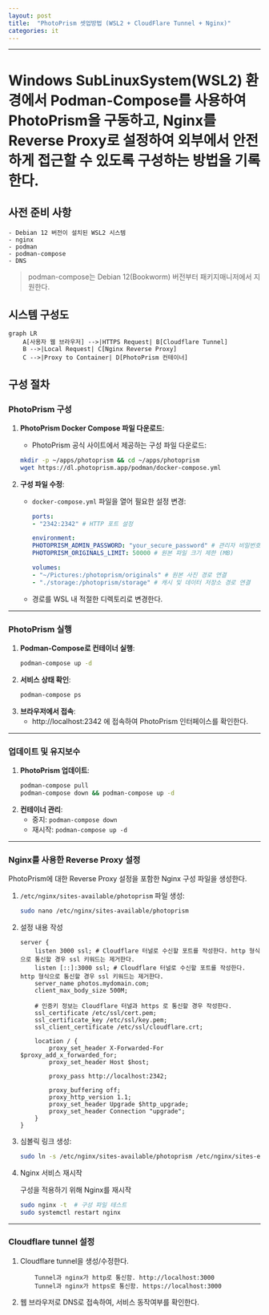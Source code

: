 ```yaml
---
layout: post
title:  "PhotoPrism 셋업방법 (WSL2 + CloudFlare Tunnel + Nginx)"
categories: it
---
```


---

# **Windows SubLinuxSystem(WSL2) 환경에서 Podman-Compose를 사용하여 PhotoPrism을 구동하고, Nginx를 Reverse Proxy로 설정하여 외부에서 안전하게 접근할 수 있도록 구성하는 방법을 기록한다.**

## **사전 준비 사항**
    - Debian 12 버전이 설치된 WSL2 시스템
    - nginx
    - podman
    - podman-compose
    - DNS

> podman-compose는 Debian 12(Bookworm) 버전부터 패키지매니저에서 지원한다.

## **시스템 구성도**

```mermaid!
graph LR
    A[사용자 웹 브라우저] -->|HTTPS Request| B[Cloudflare Tunnel]
    B -->|Local Request| C[Nginx Reverse Proxy]
    C -->|Proxy to Container| D[PhotoPrism 컨테이너]
```

## **구성 절차**

### **PhotoPrism 구성**

1. **PhotoPrism Docker Compose 파일 다운로드**:
    - PhotoPrism 공식 사이트에서 제공하는 구성 파일 다운로드:

    ```bash
    mkdir -p ~/apps/photoprism && cd ~/apps/photoprism
    wget https://dl.photoprism.app/podman/docker-compose.yml
    ```

2. **구성 파일 수정**:
    - `docker-compose.yml` 파일을 열어 필요한 설정 변경:

        ```yaml
        ports:
        - "2342:2342" # HTTP 포트 설정

        environment:
        PHOTOPRISM_ADMIN_PASSWORD: "your_secure_password" # 관리자 비밀번호 설정
        PHOTOPRISM_ORIGINALS_LIMIT: 50000 # 원본 파일 크기 제한 (MB)

        volumes:
        - "~/Pictures:/photoprism/originals" # 원본 사진 경로 연결
        - "./storage:/photoprism/storage" # 캐시 및 데이터 저장소 경로 연결
        ```
    - 경로를 WSL 내 적절한 디렉토리로 변경한다.

---

### **PhotoPrism 실행**

1. **Podman-Compose로 컨테이너 실행**:
    ```bash
    podman-compose up -d
    ```
2. **서비스 상태 확인**:
    ```bash
    podman-compose ps
    ```
3. **브라우저에서 접속**:
    - http://localhost:2342 에 접속하여 PhotoPrism 인터페이스를 확인한다.

---

### **업데이트 및 유지보수**

1. **PhotoPrism 업데이트**:
    ```bash
    podman-compose pull
    podman-compose down && podman-compose up -d
    ```
2. **컨테이너 관리**:
    - 중지: `podman-compose down`
    - 재시작: `podman-compose up -d`

---

### **Nginx를 사용한 Reverse Proxy 설정**


PhotoPrism에 대한 Reverse Proxy 설정을 포함한 Nginx 구성 파일을 생성한다.

1. `/etc/nginx/sites-available/photoprism` 파일 생성:

    ```bash
    sudo nano /etc/nginx/sites-available/photoprism
    ```

2. 설정 내용 작성

    ```nginx
    server {
        listen 3000 ssl; # Cloudflare 터널로 수신할 포트를 작성한다. http 형식으로 통신할 경우 ssl 키워드는 제거한다.
        listen [::]:3000 ssl; # Cloudflare 터널로 수신할 포트를 작성한다. http 형식으로 통신할 경우 ssl 키워드는 제거한다.
        server_name photos.mydomain.com;
        client_max_body_size 500M;

        # 인증키 정보는 Cloudflare 터널과 https 로 통신할 경우 작성한다.
        ssl_certificate /etc/ssl/cert.pem;
        ssl_certificate_key /etc/ssl/key.pem;
        ssl_client_certificate /etc/ssl/cloudflare.crt;

        location / {
            proxy_set_header X-Forwarded-For $proxy_add_x_forwarded_for;
            proxy_set_header Host $host;

            proxy_pass http://localhost:2342;

            proxy_buffering off;
            proxy_http_version 1.1;
            proxy_set_header Upgrade $http_upgrade;
            proxy_set_header Connection "upgrade";
        }
    }
    ```

3. 심볼릭 링크 생성:
    ```bash
    sudo ln -s /etc/nginx/sites-available/photoprism /etc/nginx/sites-enabled/
    ```

4. Nginx 서비스 재시작

    구성을 적용하기 위해 Nginx를 재시작

    ```bash
    sudo nginx -t  # 구성 파일 테스트
    sudo systemctl restart nginx
    ```

---

### **Cloudflare tunnel 설정**

1. Cloudflare tunnel을 생성/수정한다.
    ```text
        Tunnel과 nginx가 http로 통신함. http://localhost:3000
        Tunnel과 nginx가 https로 통신함. https://localhost:3000
    ```
2. 웹 브라우저로 DNS로 접속하여, 서비스 동작여부를 확인한다. 